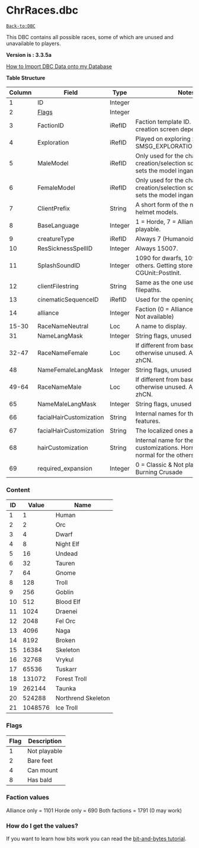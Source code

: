 # ChrRaces.dbc

[`Back-to:DBC`](dbc-index)

This DBC contains all possible races, some of which are unused and unavailable to players.

**Version is : 3.3.5a**

[How to Import DBC Data onto my Database](how-to-import-dbc-data-in-db)

**Table Structure**

| Column | Field                   | Type    | Notes                                                                                |
| ------ | ----------------------- | ------- | ------------------------------------------------------------------------------------ |
| 1      | ID                      | Integer |                                                                                      |
| 2      | [Flags](#flags)         | Integer |                                                                                      |
| 3      | FactionID               | iRefID  | Faction template ID. The order in the creation screen depends on this.               |
| 4      | Exploration             | iRefID  | Played on exploring zones with SMSG_EXPLORATION_EXPERIENCE.                          |
| 5      | MaleModel               | iRefID  | Only used for the character creation/selection screen. Server sets the model ingame. |
| 6      | FemaleModel             | iRefID  | Only used for the character creation/selection screen. Server sets the model ingame. |
| 7      | ClientPrefix            | String  | A short form of the name. Used for helmet models.                                    |
| 8      | BaseLanguage            | Integer | 1 = Horde, 7 = Alliance & Not playable.                                              |
| 9      | creatureType            | iRefID  | Always 7 (Humanoid).                                                                 |
| 10     | ResSicknessSpellID      | Integer | Always 15007.                                                                        |
| 11     | SplashSoundID           | Integer | 1090 for dwarfs, 1096 for the others. Getting stored in CGUnit at CGUnit::PostInit.  |
| 12     | clientFilestring        | String  | Same as the one used in model filepaths.                                             |
| 13     | cinematicSequenceID     | iRefID  | Used for the opening cinematic.                                                      |
| 14     | alliance                | Integer | Faction (0 = Alliance, 1 = Horde, 2 = Not available)                                 |
| 15-30  | RaceNameNeutral         | Loc     | A name to display.                                                                   |
| 31     | NameLangMask            | Integer | String flags, unused                                                                 |
| 32-47  | RaceNameFemale          | Loc     | If different from base case, otherwise unused. Always NULL for zhCN.                 |
| 48     | NameFemaleLangMask      | Integer | String flags, unused                                                                 |
| 49-64  | RaceNameMale            | Loc     | If different from base case, otherwise unused. Always NULL for zhCN.                 |
| 65     | NameMaleLangMask        | Integer | String flags, unused                                                                 |
| 66     | facialHairCustomization | String  | Internal names for the facial features.                                              |
| 67     | facialHairCustomization | String  | The localized ones are in luas.                                                      |
| 68     | hairCustomization       | String  | Internal name for the hair customizations.  Horns for tauren, normal for the others. |
| 69     | required_expansion      | Integer | 0 = Classic & Not playable, 1 = Burning Crusade                                      |

### Content

| ID  | Value   | Name               |
| --- | ------- | ------------------ |
| 1   | 1       | Human              |
| 2   | 2       | Orc                |
| 3   | 4       | Dwarf              |
| 4   | 8       | Night Elf          |
| 5   | 16      | Undead             |
| 6   | 32      | Tauren             |
| 7   | 64      | Gnome              |
| 8   | 128     | Troll              |
| 9   | 256     | Goblin             |
| 10  | 512     | Blood Elf          |
| 11  | 1024    | Draenei            |
| 12  | 2048    | Fel Orc            |
| 13  | 4096    | Naga               |
| 14  | 8192    | Broken             |
| 15  | 16384   | Skeleton           |
| 16  | 32768   | Vrykul             |
| 17  | 65536   | Tuskarr            |
| 18  | 131072  | Forest Troll       |
| 19  | 262144  | Taunka             |
| 20  | 524288  | Northrend Skeleton |
| 21  | 1048576 | Ice Troll          |

### Flags

| Flag | Description  |
| ---- | ------------ |
| 1    | Not playable |
| 2    | Bare feet    |
| 4    | Can mount    |
| 8    | Has bald     |

### Faction values

Alliance only = 1101
Horde only = 690
Both factions = 1791 (0 may work)

### How do I get the values?

If you want to learn how bits work you can read the [bit-and-bytes tutorial](bit-and-bytes-tutorial).
